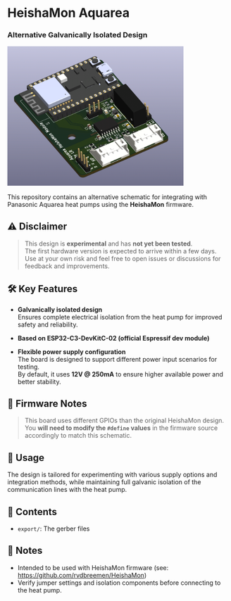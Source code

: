 # HeishaMon Aquarea
### Alternative Galvanically Isolated Design
<img src="docs/3d.png" alt="Board Preview" width="400"  />

This repository contains an alternative schematic for integrating with Panasonic Aquarea heat pumps using the **HeishaMon** firmware.

## ⚠️ Disclaimer

> This design is **experimental** and has **not yet been tested**.  
> The first hardware version is expected to arrive within a few days.  
> Use at your own risk and feel free to open issues or discussions for feedback and improvements.

## 🛠️ Key Features

- **Galvanically isolated design**  
  Ensures complete electrical isolation from the heat pump for improved safety and reliability.

- **Based on ESP32-C3-DevKitC-02 (official Espressif dev module)**
   
- **Flexible power supply configuration**  
  The board is designed to support different power input scenarios for testing.  
  By default, it uses **12V @ 250mA** to ensure higher available power and better stability.

## 🔧 Firmware Notes

> This board uses different GPIOs than the original HeishaMon design.  
> You **will need to modify the `#define` values** in the firmware source accordingly to match this schematic.  

## 🧩 Usage

The design is tailored for experimenting with various supply options and integration methods, while maintaining full galvanic isolation of the communication lines with the heat pump.

## 📁 Contents

- `export/`: The gerber files

## 📌 Notes

- Intended to be used with HeishaMon firmware (see: https://github.com/rvdbreemen/HeishaMon)
- Verify jumper settings and isolation components before connecting to the heat pump.

